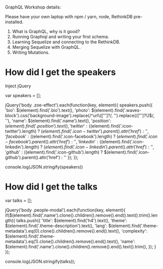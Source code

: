 GraphQL Workshop details:

Please have your own laptop with npm / yarn, node, RethinkDB pre-installed.

1. What is GraphQL, why is it good?
2. Running Graphiql and writing your first schema.
3. Learning Sequelize and connecting to the RethinkDB.
4. Merging Sequelize with GraphQL.
5. Writing Mutations.



# How did I get the speakers

Inject jQuery


var speakers = [];

jQuery('body .zoe-effect').each(function(key, element){
	speakers.push({
		'bio': $(element).find('.bio').text(),
		'photo': $(element).find('.waves-block').css('background-image').replace(/^url\(["']?/, '').replace(/["']?\)$/, ''),
		'name': $(element).find('.name').text(),
		'position': $(element).find('.position').text(),
		'twitter': ($(element).find('.icon-twitter').length) ? $(element).find('.icon-twitter').parent().attr('href') : '',
		'facebook': ($(element).find('.icon-facebook').length) ? $(element).find('.icon-facebook').parent().attr('href') : '',
		'linkedin': ($(element).find('.icon-linkedin').length) ? $(element).find('.icon-linkedin').parent().attr('href') : '',
		'github': ($(element).find('.icon-github').length) ? $(element).find('.icon-github').parent().attr('href') : ''
	});
});

console.log(JSON.stringify(speakers))

# How did I get the talks

var talks = [];

jQuery('body .people-modal').each(function(key, element){
	if($(element).find('.name').clone().children().remove().end().text().trim().length){
        talks.push({
            'title': $(element).find('h4').text(),
            'theme': $(element).find('.theme-description').text(),
            'lang': $(element).find('.theme-metadata').eq(0).clone().children().remove().end().text(),
            'complexity': $(element).find('.theme-metadata').eq(1).clone().children().remove().end().text(),
			      'name': $(element).find('.name').clone().children().remove().end().text().trim(),
        });
	}
});

console.log(JSON.stringify(talks));
